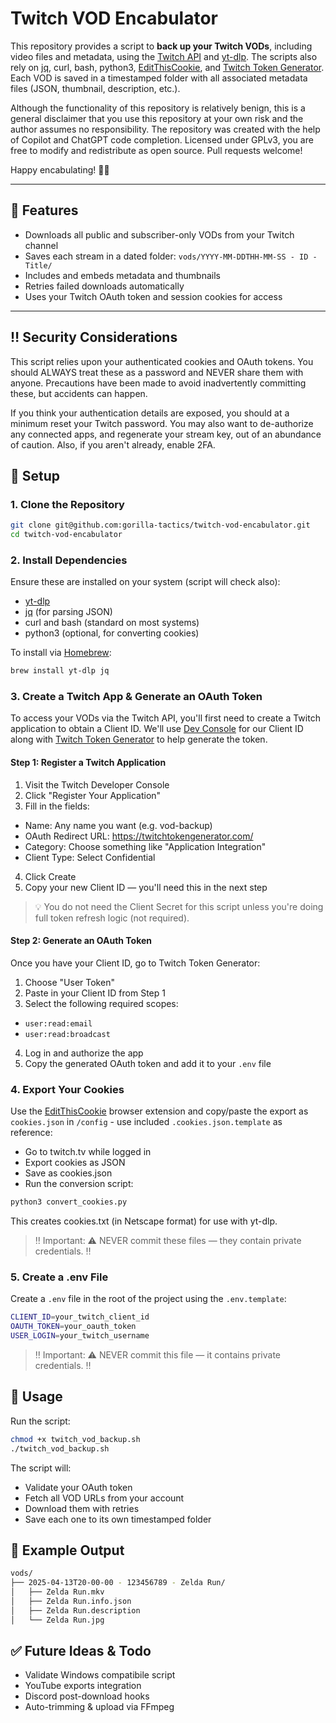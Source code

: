 # Twitch VOD Encabulator

This repository provides a script to **back up your Twitch VODs**, including video files and metadata, using the [Twitch API](https://dev.twitch.tv/docs/api/) and [yt-dlp](https://github.com/yt-dlp/yt-dlp). The scripts also rely on [jq](https://github.com/jqlang/jq), curl, bash, python3, [EditThisCookie](https://www.editthiscookie.com/), and [Twitch Token Generator](https://twitchtokengenerator.com/). Each VOD is saved in a timestamped folder with all associated metadata files (JSON, thumbnail, description, etc.).

Although the functionality of this repository is relatively benign, this is a general disclaimer that you use this repository at your own risk and the author assumes no responsibility. The repository was created with the help of Copilot and ChatGPT code completion. Licensed under GPLv3, you are free to modify and redistribute as open source. Pull requests welcome!

Happy encabulating! 🍌🦍

---

## 🚀 Features

- Downloads all public and subscriber-only VODs from your Twitch channel
- Saves each stream in a dated folder: `vods/YYYY-MM-DDTHH-MM-SS - ID - Title/`
- Includes and embeds metadata and thumbnails 
- Retries failed downloads automatically
- Uses your Twitch OAuth token and session cookies for access

---

## ‼️ Security Considerations

This script relies upon your authenticated cookies and OAuth tokens. You should ALWAYS treat these as a password and NEVER share them with anyone. Precautions have been made to avoid inadvertently committing these, but accidents can happen. 

If you think your authentication details are exposed, you should at a minimum reset your Twitch password. You may also want to de-authorize any connected apps, and regenerate your stream key, out of an abundance of caution. Also, if you aren't already, enable 2FA.

## 🔧 Setup

### 1. Clone the Repository

```bash
git clone git@github.com:gorilla-tactics/twitch-vod-encabulator.git
cd twitch-vod-encabulator
```

### 2. Install Dependencies

Ensure these are installed on your system (script will check also):

- [yt-dlp](https://github.com/yt-dlp/yt-dlp)
- [jq](https://github.com/jqlang/jq) (for parsing JSON)
- curl and bash (standard on most systems)
- python3 (optional, for converting cookies)

To install via [Homebrew](https://brew.sh/):

```bash
brew install yt-dlp jq
```

### 3. Create a Twitch App & Generate an OAuth Token

To access your VODs via the Twitch API, you'll first need to create a Twitch application to obtain a Client ID. We'll use [Dev Console](https://dev.twitch.tv/) for our Client ID along with [Twitch Token Generator](https://twitchtokengenerator.com/) to help generate the token.

#### Step 1: Register a Twitch Application

1. Visit the Twitch Developer Console
2. Click "Register Your Application"
3. Fill in the fields:
  - Name: Any name you want (e.g. vod-backup)
  - OAuth Redirect URL: https://twitchtokengenerator.com/
  - Category: Choose something like "Application Integration"
  - Client Type: Select Confidential
4. Click Create
5. Copy your new Client ID — you'll need this in the next step

> 💡 You do not need the Client Secret for this script unless you're doing full token refresh logic (not required).

#### Step 2: Generate an OAuth Token

Once you have your Client ID, go to Twitch Token Generator:
1. Choose "User Token"
2. Paste in your Client ID from Step 1
3. Select the following required scopes:
  - `user:read:email`
  - `user:read:broadcast`
4. Log in and authorize the app
5. Copy the generated OAuth token and add it to your `.env` file

### 4. Export Your Cookies

Use the [EditThisCookie](https://www.editthiscookie.com/) browser extension and copy/paste the export as `cookies.json` in `/config` - use included `.cookies.json.template` as reference:

- Go to twitch.tv while logged in
- Export cookies as JSON
- Save as cookies.json
- Run the conversion script:

```bash
python3 convert_cookies.py
```

This creates cookies.txt (in Netscape format) for use with yt-dlp.

> ‼️ Important: ⚠️ NEVER commit these files — they contain private credentials. ‼️

### 5. Create a .env File

Create a `.env` file in the root of the project using the `.env.template`:

```bash
CLIENT_ID=your_twitch_client_id
OAUTH_TOKEN=your_oauth_token
USER_LOGIN=your_twitch_username
```

> ‼️ Important: ⚠️ NEVER commit this file — it contains private credentials. ‼️

## 🧪 Usage

Run the script:

```bash
chmod +x twitch_vod_backup.sh
./twitch_vod_backup.sh
```

The script will:

- Validate your OAuth token
- Fetch all VOD URLs from your account
- Download them with retries
- Save each one to its own timestamped folder

## 📁 Example Output

```bash
vods/
├── 2025-04-13T20-00-00 - 123456789 - Zelda Run/
│   ├── Zelda Run.mkv
│   ├── Zelda Run.info.json
│   ├── Zelda Run.description
│   └── Zelda Run.jpg
```

## ✅ Future Ideas & Todo

- Validate Windows compatibile script
- YouTube exports integration
- Discord post-download hooks
- Auto-trimming & upload via FFmpeg
